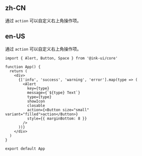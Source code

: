 ## zh-CN

通过 `action` 可以自定义右上角操作项。

## en-US

通过 `action` 可以自定义右上角操作项。

```tsx
import { Alert, Button, Space } from '@ink-ui/core'

function App() {
  return (
    <div>
      {['info', 'success', 'warning', 'error'].map(type => (
        <Alert
          key={type}
          message={`${type} Text`}
          type={type}
          showIcon
          closable
          action={<Button size="small" variant="filled">action</Button>}
          style={{ marginBottom: 8 }}
        />
      ))}
    </div>
  )
}

export default App
```

